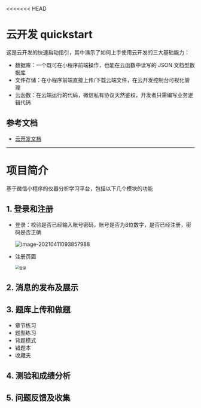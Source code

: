 <<<<<<< HEAD
# 云开发 quickstart

这是云开发的快速启动指引，其中演示了如何上手使用云开发的三大基础能力：

- 数据库：一个既可在小程序前端操作，也能在云函数中读写的 JSON 文档型数据库
- 文件存储：在小程序前端直接上传/下载云端文件，在云开发控制台可视化管理
- 云函数：在云端运行的代码，微信私有协议天然鉴权，开发者只需编写业务逻辑代码

## 参考文档

- [云开发文档](https://developers.weixin.qq.com/miniprogram/dev/wxcloud/basis/getting-started.html)

--------

# 项目简介
基于微信小程序的仪器分析学习平台，包括以下几个模块的功能

## 1. 登录和注册

- 登录：校验是否已经输入账号密码，账号是否为8位数字，是否已经注册，密码是否正确

  ![image-20210411093857988](http://pictures-by-skylar.oss-cn-shenzhen.aliyuncs.com/img/image-20210411093857988.png)

- 注册页面

  <img src="http://pictures-by-skylar.oss-cn-shenzhen.aliyuncs.com/img/登录.jpg" alt="登录" style="zoom: 67%;" />

## 2. 消息的发布及展示



## 3. 题库上传和做题

- 章节练习
- 题型练习
- 背题模式
- 错题本
- 收藏夹



## 4. 测验和成绩分析



## 5. 问题反馈及收集



